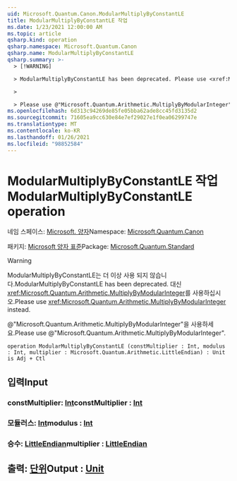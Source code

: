 ```yaml
---
uid: Microsoft.Quantum.Canon.ModularMultiplyByConstantLE
title: ModularMultiplyByConstantLE 작업
ms.date: 1/23/2021 12:00:00 AM
ms.topic: article
qsharp.kind: operation
qsharp.namespace: Microsoft.Quantum.Canon
qsharp.name: ModularMultiplyByConstantLE
qsharp.summary: >-
  > [!WARNING]

  > ModularMultiplyByConstantLE has been deprecated. Please use <xref:Microsoft.Quantum.Arithmetic.MultiplyByModularInteger> instead.

  >

  > Please use @"Microsoft.Quantum.Arithmetic.MultiplyByModularInteger".
ms.openlocfilehash: 6d313c94269de85fe05bba62ade8cc45fd3135d2
ms.sourcegitcommit: 71605ea9cc630e84e7ef29027e1f0ea06299747e
ms.translationtype: MT
ms.contentlocale: ko-KR
ms.lasthandoff: 01/26/2021
ms.locfileid: "98852584"
---
```

# <a name="modularmultiplybyconstantle-operation"></a><span data-ttu-id="894eb-102">ModularMultiplyByConstantLE 작업</span><span class="sxs-lookup"><span data-stu-id="894eb-102">ModularMultiplyByConstantLE operation</span></span>

<span data-ttu-id="894eb-103">네임 스페이스: [Microsoft. 양자](xref:Microsoft.Quantum.Canon)</span><span class="sxs-lookup"><span data-stu-id="894eb-103">Namespace: [Microsoft.Quantum.Canon](xref:Microsoft.Quantum.Canon)</span></span>

<span data-ttu-id="894eb-104">패키지: [Microsoft 양자 표준](https://nuget.org/packages/Microsoft.Quantum.Standard)</span><span class="sxs-lookup"><span data-stu-id="894eb-104">Package: [Microsoft.Quantum.Standard](https://nuget.org/packages/Microsoft.Quantum.Standard)</span></span>


> [!WARNING]
> <span data-ttu-id="894eb-105">ModularMultiplyByConstantLE는 더 이상 사용 되지 않습니다.</span><span class="sxs-lookup"><span data-stu-id="894eb-105">ModularMultiplyByConstantLE has been deprecated.</span></span> <span data-ttu-id="894eb-106">대신 <xref:Microsoft.Quantum.Arithmetic.MultiplyByModularInteger>를 사용하십시오.</span><span class="sxs-lookup"><span data-stu-id="894eb-106">Please use <xref:Microsoft.Quantum.Arithmetic.MultiplyByModularInteger> instead.</span></span>
>
> <span data-ttu-id="894eb-107">@"Microsoft.Quantum.Arithmetic.MultiplyByModularInteger"을 사용하세요.</span><span class="sxs-lookup"><span data-stu-id="894eb-107">Please use @"Microsoft.Quantum.Arithmetic.MultiplyByModularInteger".</span></span>



```qsharp
operation ModularMultiplyByConstantLE (constMultiplier : Int, modulus : Int, multiplier : Microsoft.Quantum.Arithmetic.LittleEndian) : Unit is Adj + Ctl
```


## <a name="input"></a><span data-ttu-id="894eb-108">입력</span><span class="sxs-lookup"><span data-stu-id="894eb-108">Input</span></span>

### <a name="constmultiplier--int"></a><span data-ttu-id="894eb-109">constMultiplier: [Int](xref:microsoft.quantum.lang-ref.int)</span><span class="sxs-lookup"><span data-stu-id="894eb-109">constMultiplier : [Int](xref:microsoft.quantum.lang-ref.int)</span></span>




### <a name="modulus--int"></a><span data-ttu-id="894eb-110">모듈러스: [Int](xref:microsoft.quantum.lang-ref.int)</span><span class="sxs-lookup"><span data-stu-id="894eb-110">modulus : [Int](xref:microsoft.quantum.lang-ref.int)</span></span>




### <a name="multiplier--littleendian"></a><span data-ttu-id="894eb-111">승수: [LittleEndian](xref:Microsoft.Quantum.Arithmetic.LittleEndian)</span><span class="sxs-lookup"><span data-stu-id="894eb-111">multiplier : [LittleEndian](xref:Microsoft.Quantum.Arithmetic.LittleEndian)</span></span>





## <a name="output--unit"></a><span data-ttu-id="894eb-112">출력: [단위](xref:microsoft.quantum.lang-ref.unit)</span><span class="sxs-lookup"><span data-stu-id="894eb-112">Output : [Unit](xref:microsoft.quantum.lang-ref.unit)</span></span>

